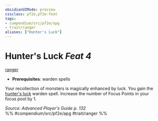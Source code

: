 ```yaml
---
obsidianUIMode: preview
cssclass: pf2e,pf2e-feat
tags:
- compendium/src/pf2e/apg
- trait/ranger
aliases: ["Hunter's Luck"]
---
```

# Hunter's Luck  *Feat 4*  
[ranger](../../rules/traits/ranger.md)  

- **Prerequisites**: warden spells

Your recollection of monsters is magically enhanced by luck. You gain the [hunter's luck](../spells/hunters-luck-apg.md) warden spell. Increase the number of Focus Points in your focus pool by 1.

*Source: Advanced Player's Guide p. 132*  
%% #compendium/src/pf2e/apg #trait/ranger %%